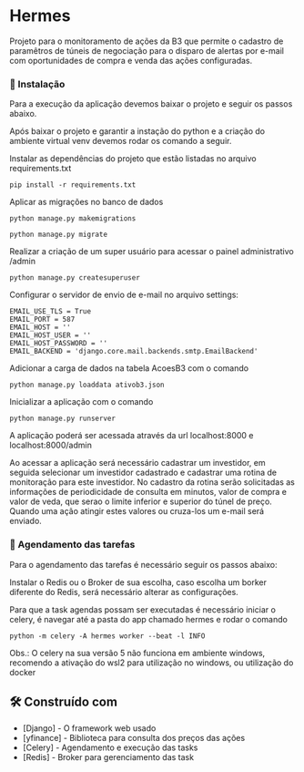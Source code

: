 # Hermes

Projeto para o monitoramento de ações da B3 que permite o cadastro de paramêtros de túneis de negociação para o disparo de alertas por e-mail com oportunidades de compra e venda das ações configuradas.

### 🔧 Instalação

Para a execução da aplicação devemos baixar o projeto e seguir os passos abaixo.

Após baixar o projeto e garantir a instação do python e a criação do ambiente virtual venv devemos rodar os comando a seguir.

Instalar as dependências do projeto que estão listadas no arquivo requirements.txt
```
pip install -r requirements.txt
```
Aplicar as migrações no banco de dados
```
python manage.py makemigrations
```
```
python manage.py migrate
```
Realizar a criação de um super usuário para acessar o painel administrativo /admin
```
python manage.py createsuperuser
```
Configurar o servidor de envio de e-mail no arquivo settings:
```
EMAIL_USE_TLS = True
EMAIL_PORT = 587
EMAIL_HOST = ''
EMAIL_HOST_USER = ''
EMAIL_HOST_PASSWORD = ''
EMAIL_BACKEND = 'django.core.mail.backends.smtp.EmailBackend'
```
Adicionar a carga de dados na tabela AcoesB3 com o comando
```
python manage.py loaddata ativob3.json
```
Inicializar a aplicação com o comando
```
python manage.py runserver
```
A aplicação poderá ser acessada através da url localhost:8000 e localhost:8000/admin

Ao acessar a aplicação será necessário cadastrar um investidor, em seguida selecionar um investidor cadastrado e cadastrar uma rotina de monitoração para este investidor. No cadastro da rotina serão solicitadas as informações de periodicidade de consulta em minutos, valor de compra e valor de veda, que serao o limite inferior e superior do túnel de preço. Quando uma ação atingir estes valores ou cruza-los um e-mail será enviado.

### 🔧 Agendamento das tarefas
Para o agendamento das tarefas é necessário seguir os passos abaixo:

Instalar o Redis ou o Broker de sua escolha, caso escolha um borker diferente do Redis, será necessário alterar as configurações.

Para que a task agendas possam ser executadas é necessário iniciar o celery, é navegar até a pasta do app chamado hermes e rodar o comando
```
python -m celery -A hermes worker --beat -l INFO
```
Obs.: O celery na sua versão 5 não funciona em ambiente windows, recomendo a ativação do wsl2 para utilização no windows, ou utilização do docker

## 🛠️ Construído com

* [Django] - O framework web usado
* [yfinance] - Biblioteca para consulta dos preços das ações
* [Celery] - Agendamento e execução das tasks
* [Redis] - Broker para gerenciamento das task

